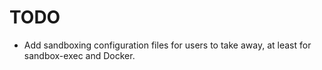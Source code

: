 # TODO

- Add sandboxing configuration files for users to take away, at least for sandbox-exec and Docker.
